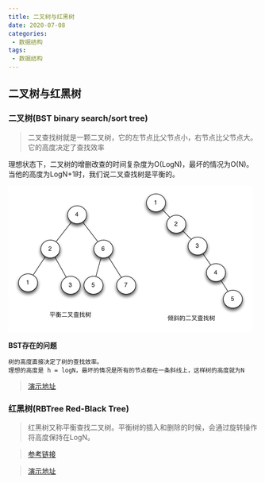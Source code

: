 ```yaml
--- 
title: 二叉树与红黑树
date: 2020-07-08
categories: 
 - 数据结构
tags: 
 - 数据结构
---
```


## 二叉树与红黑树

### 二叉树(BST binary search/sort tree)
> 二叉查找树就是一颗二叉树，它的左节点比父节点小，右节点比父节点大。它的高度决定了查找效率

理想状态下，二叉树的增删改查的时间复杂度为O(LogN)，最坏的情况为O(N)。<br/>
当他的高度为LogN+1时，我们说二叉查找树是平衡的。

![](./imgs/binary-tree.png)

**BST存在的问题**<br>

    树的高度直接决定了树的查找效率。
    理想的高度是 h = logN，最坏的情况是所有的节点都在一条斜线上，这样树的高度就为N

> [演示地址](https://www.cs.usfca.edu/~galles/visualization/BST.html)

### 红黑树(RBTree Red-Black Tree)
> 红黑树又称平衡查找二叉树。平衡树的插入和删除的时候，会通过旋转操作将高度保持在LogN。

> [参考链接](https://www.jianshu.com/p/e136ec79235c)

> [演示地址](https://www.cs.usfca.edu/~galles/visualization/RedBlack.html)



